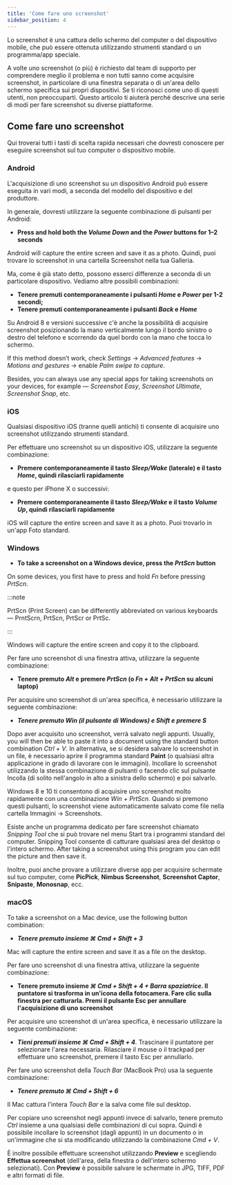 ```yaml
---
title: 'Come fare uno screenshot'
sidebar_position: 4
---
```


Lo screenshot è una cattura dello schermo del computer o del dispositivo mobile, che può essere ottenuta utilizzando strumenti standard o un programma/app speciale.

A volte uno screenshot (o più) è richiesto dal team di supporto per comprendere meglio il problema e non tutti sanno come acquisire screenshot, in particolare di una finestra separata o di un'area dello schermo specifica sui propri dispositivi. Se ti riconosci come uno di questi utenti, non preoccuparti. Questo articolo ti aiuterà perché descrive una serie di modi per fare screenshot su diverse piattaforme.

## Come fare uno screenshot

Qui troverai tutti i tasti di scelta rapida necessari che dovresti conoscere per eseguire screenshot sul tuo computer o dispositivo mobile.

### Android

L'acquisizione di uno screenshot su un dispositivo Android può essere eseguita in vari modi, a seconda del modello del dispositivo e del produttore.

In generale, dovresti utilizzare la seguente combinazione di pulsanti per Android:

- **Press and hold both the *Volume Down* and the *Power* buttons for 1–2 seconds**

Android will capture the entire screen and save it as a photo. Quindi, puoi trovare lo screenshot in una cartella Screenshot nella tua Galleria.

Ma, come è già stato detto, possono esserci differenze a seconda di un particolare dispositivo. Vediamo altre possibili combinazioni:

- **Tenere premuti contemporaneamente i pulsanti *Home* e *Power* per 1-2 secondi;**
- **Tenere premuti contemporaneamente i pulsanti *Back* e *Home***

Su Android 8 e versioni successive c'è anche la possibilità di acquisire screenshot posizionando la mano verticalmente lungo il bordo sinistro o destro del telefono e scorrendo da quel bordo con la mano che tocca lo schermo.

If this method doesn’t work, check *Settings* → *Advanced features* → *Motions and gestures* → enable *Palm swipe to capture*.

Besides, you can always use any special apps for taking screenshots on your devices, for example — *Screenshot Easy*, *Screenshot Ultimate*, *Screenshot Snap*, etc.

### iOS

Qualsiasi dispositivo iOS (tranne quelli antichi) ti consente di acquisire uno screenshot utilizzando strumenti standard.

Per effettuare uno screenshot su un dispositivo iOS, utilizzare la seguente combinazione:

- **Premere contemporaneamente il tasto *Sleep/Wake* (laterale) e il tasto *Home*, quindi rilasciarli rapidamente**

e questo per iPhone X o successivi:

- **Premere contemporaneamente il tasto *Sleep/Wake* e il tasto *Volume Up*, quindi rilasciarli rapidamente**

iOS will capture the entire screen and save it as a photo. Puoi trovarlo in un'app Foto standard.

### Windows

- **To take a screenshot on a Windows device, press the *PrtScn* button**

On some devices, you first have to press and hold *Fn* before pressing *PrtScn*.

:::note

PrtScn (Print Screen) can be differently abbreviated on various keyboards — PrntScrn, PrtScn, PrtScr or PrtSc.

:::

Windows will capture the entire screen and copy it to the clipboard.

Per fare uno screenshot di una finestra attiva, utilizzare la seguente combinazione:

- **Tenere premuto *Alt* e premere *PrtScn* (o *Fn + Alt + PrtScn* su alcuni laptop)**

Per acquisire uno screenshot di un'area specifica, è necessario utilizzare la seguente combinazione:

- ***Tenere premuto *Win* (il pulsante di Windows) e *Shift* e premere ***S******

Dopo aver acquisito uno screenshot, verrà salvato negli appunti. Usually, you will then be able to paste it into a document using the standard button combination *Ctrl + V*. In alternativa, se si desidera salvare lo screenshot in un file, è necessario aprire il programma standard **Paint** (o qualsiasi altra applicazione in grado di lavorare con le immagini). Incollare lo screenshot utilizzando la stessa combinazione di pulsanti o facendo clic sul pulsante Incolla (di solito nell'angolo in alto a sinistra dello schermo) e poi salvarlo.

Windows 8 e 10 ti consentono di acquisire uno screenshot molto rapidamente con una combinazione *Win + PrtScn*. Quando si premono questi pulsanti, lo screenshot viene automaticamente salvato come file nella cartella Immagini → Screenshots.

Esiste anche un programma dedicato per fare screenshot chiamato *Snipping Tool* che si può trovare nel menu Start tra i programmi standard del computer. Snipping Tool consente di catturare qualsiasi area del desktop o l'intero schermo. After taking a screenshot using this program you can edit the picture and then save it.

Inoltre, puoi anche provare a utilizzare diverse app per acquisire schermate sul tuo computer, come **PicPick**, **Nimbus Screenshot**, **Screenshot Captor**, **Snipaste**, **Monosnap**, ecc.

### macOS

To take a screenshot on a Mac device, use the following button combination:

- ***Tenere premuto insieme ***⌘ Cmd + Shift + 3******

Mac will capture the entire screen and save it as a file on the desktop.

Per fare uno screenshot di una finestra attiva, utilizzare la seguente combinazione:

- **Tenere premuto insieme *⌘ Cmd + Shift + 4 + Barra spaziatrice*.  Il puntatore si trasforma in un'icona della fotocamera. Fare clic sulla finestra per catturarla. Premi il pulsante Esc per annullare l'acquisizione di uno screenshot**

Per acquisire uno screenshot di un'area specifica, è necessario utilizzare la seguente combinazione:

- ***Tieni premuti insieme ***⌘ Cmd + Shift + 4******. Trascinare il puntatore per selezionare l'area necessaria. Rilasciare il mouse o il trackpad per effettuare uno screenshot, premere il tasto Esc per annullarlo.

Per fare uno screenshot della *Touch Bar* (MacBook Pro) usa la seguente combinazione:

- ***Tenere premuto ***⌘ Cmd + Shift + 6******

Il Mac cattura l'intera *Touch Bar* e la salva come file sul desktop.

Per copiare uno screenshot negli appunti invece di salvarlo, tenere premuto *Ctrl* insieme a una qualsiasi delle combinazioni di cui sopra. Quindi è possibile incollare lo screenshot (dagli appunti) in un documento o in un'immagine che si sta modificando utilizzando la combinazione *Cmd + V*.

È inoltre possibile effettuare screenshot utilizzando **Preview** e scegliendo **Effettua screenshot** (dell'area, della finestra o dell'intero schermo selezionati). Con **Preview** è possibile salvare le schermate in JPG, TIFF, PDF e altri formati di file.

